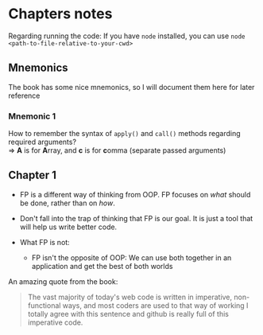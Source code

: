 # Chapters notes
Regarding running the code: If you have `node` installed, you can use `node <path-to-file-relative-to-your-cwd>`

## Mnemonics
The book has some nice mnemonics, so I will document them here for later reference

### Mnemonic 1
How to remember the syntax of `apply()` and `call()` methods regarding required arguments?  
=> **A** is for **A**rray, and **c** is for **c**omma (separate passed arguments)

## Chapter 1
- FP is a different way of thinking from OOP. FP focuses on *what* should be done, rather than on *how*.
- Don't fall into the trap of thinking that FP is our goal. It is just a tool that will help us write better code.

- What FP is not: 
  - FP isn't the opposite of OOP: We can use both together in an application and get the best of both worlds

An amazing quote from the book: 
> The vast majority of today's web code is written in imperative, non-functional ways, and most coders are used to that way of working
I totally agree with this sentence and github is really full of this imperative code.

